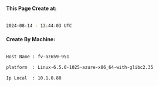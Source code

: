 
   
#### This Page Create at:

```bash

2024-08-14 - 13:44:03 UTC

```

#### Create By Machine:

```bash

Host Name : fv-az659-951

platform  : Linux-6.5.0-1025-azure-x86_64-with-glibc2.35

Ip Local  : 10.1.0.80

```

